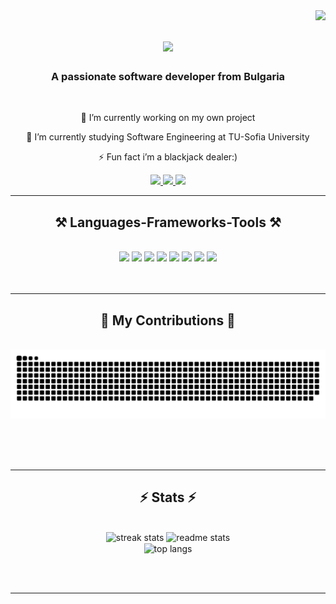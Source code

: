 <img align="right" src="https://visitor-badge.laobi.icu/badge?page_id=Kaloyan19.Kaloyan19" />

<h1 align="center">
    <img src="https://readme-typing-svg.herokuapp.com/?font=Righteous&size=35&center=true&vCenter=true&width=500&height=70&duration=4000&lines=Hi+There!+👋;+I'm+Kaloyan+Teodosiev!;" />
</h1>

<h3 align="center">A passionate software developer from Bulgaria </h3>

<br/>

<div align="center">
 
 🔭 I’m currently working on my own project
 
 🌱 I’m currently studying Software Engineering at TU-Sofia University

⚡ Fun fact i’m a blackjack dealer:)

 </div>
 
<div align="center"> 
  <a href="mailto:teodosievkaloyan@gmail.com">
    <img src="https://img.shields.io/badge/Gmail-333333?style=for-the-badge&logo=gmail&logoColor=red" />
  </a>
  <a href="https://linkedin.com/in/kaloyan-teodosiev">
    <img src="https://img.shields.io/badge/LinkedIn-0077B5?style=for-the-badge&logo=linkedin&logoColor=white" target="_blank" />
  </a>
  <a href="https://" target="_blank">
     <img src="https://img.shields.io/badge/Portfolio-FF5722?style=for-the-badge&logo=todoist&logoColor=white" target="_blank" /> <!-- sqlite, safari, google-chrome are other good icon options -->
  </a>
</div>

 <hr/>
 
<h2 align="center">⚒️ Languages-Frameworks-Tools ⚒️</h2>
<br/>
<div align="center">
    <img src="https://skillicons.dev/icons?i=github" />
    <img src="https://skillicons.dev/icons?i=python" />
    <img src="https://skillicons.dev/icons?i=django" />
    <img src="https://skillicons.dev/icons?i=javascript" />
    <img src="https://skillicons.dev/icons?i=html" />
    <img src="https://skillicons.dev/icons?i=css" />
    <img src="https://skillicons.dev/icons?i=postgres" />
    <img src="https://skillicons.dev/icons?i=mysql" /><br>
</div>

<br/>

<br/>
<hr/>

<div align="center">
  <h2>🐍 My Contributions 🐍</h2>
  <br>
  <img alt="snake eating my contributions" src="https://raw.githubusercontent.com/salesp07/salesp07/output/github-contribution-grid-snake.svg" />
  
  <br/><br/><br/>
</div>

<hr/>

<h2 align="center">⚡ Stats ⚡</h2>
<br>
<div align=center>
  <img width=390 src="https://github-readme-streak-stats-Kaloyan19.vercel.app/?user=Kaloyan19&theme=react&border_radius=10" alt="streak stats"/>
  <img width=390 src="https://github-readme-stats-Kaloyan19.vercel.app/api?username=Kaloyan19&count_private=true&show_icons=true&theme=react&rank_icon=github&border_radius=10" alt="readme stats" />
  <br/>
  <img width=325 align="center" src="https://github-readme-stats-Kaloyan19.vercel.app/api/top-langs/?username=Kaloyan19&hide=HTML&langs_count=8&layout=compact&theme=react&border_radius=10&size_weight=0.5&count_weight=0.5&exclude_repo=github-readme-stats" alt="top langs" />
</div>

<br/><br/>

<hr/>

<br/>

<br/>
